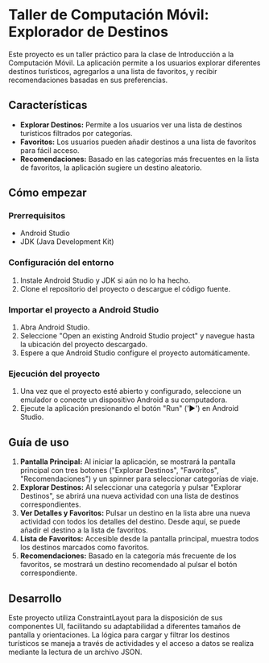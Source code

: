 # Taller de Computación Móvil: Explorador de Destinos

Este proyecto es un taller práctico para la clase de Introducción a la Computación Móvil. La aplicación permite a los usuarios explorar diferentes destinos turísticos, agregarlos a una lista de favoritos, y recibir recomendaciones basadas en sus preferencias.

## Características

- **Explorar Destinos:** Permite a los usuarios ver una lista de destinos turísticos filtrados por categorías.
- **Favoritos:** Los usuarios pueden añadir destinos a una lista de favoritos para fácil acceso.
- **Recomendaciones:** Basado en las categorías más frecuentes en la lista de favoritos, la aplicación sugiere un destino aleatorio.

## Cómo empezar

### Prerrequisitos

- Android Studio
- JDK (Java Development Kit)

### Configuración del entorno

1. Instale Android Studio y JDK si aún no lo ha hecho.
2. Clone el repositorio del proyecto o descargue el código fuente.


### Importar el proyecto a Android Studio

1. Abra Android Studio.
2. Seleccione "Open an existing Android Studio project" y navegue hasta la ubicación del proyecto descargado.
3. Espere a que Android Studio configure el proyecto automáticamente.

### Ejecución del proyecto

1. Una vez que el proyecto esté abierto y configurado, seleccione un emulador o conecte un dispositivo Android a su computadora.
2. Ejecute la aplicación presionando el botón "Run" ('▶') en Android Studio.

## Guía de uso

1. **Pantalla Principal:** Al iniciar la aplicación, se mostrará la pantalla principal con tres botones ("Explorar Destinos", "Favoritos", "Recomendaciones") y un spinner para seleccionar categorías de viaje.
2. **Explorar Destinos:** Al seleccionar una categoría y pulsar "Explorar Destinos", se abrirá una nueva actividad con una lista de destinos correspondientes.
3. **Ver Detalles y Favoritos:** Pulsar un destino en la lista abre una nueva actividad con todos los detalles del destino. Desde aquí, se puede añadir el destino a la lista de favoritos.
4. **Lista de Favoritos:** Accesible desde la pantalla principal, muestra todos los destinos marcados como favoritos.
5. **Recomendaciones:** Basado en la categoría más frecuente de los favoritos, se mostrará un destino recomendado al pulsar el botón correspondiente.

## Desarrollo

Este proyecto utiliza ConstraintLayout para la disposición de sus componentes UI, facilitando su adaptabilidad a diferentes tamaños de pantalla y orientaciones. La lógica para cargar y filtrar los destinos turísticos se maneja a través de actividades y el acceso a datos se realiza mediante la lectura de un archivo JSON.

